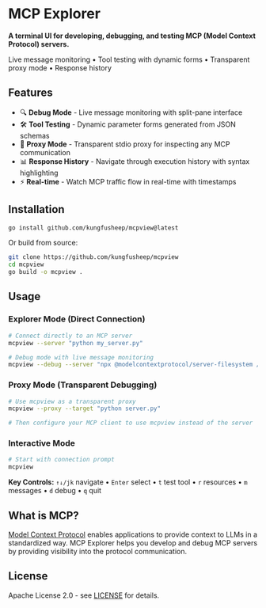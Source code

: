 # MCP Explorer

**A terminal UI for developing, debugging, and testing MCP (Model Context Protocol) servers.**

Live message monitoring • Tool testing with dynamic forms • Transparent proxy mode • Response history

## Features

- 🔍 **Debug Mode** - Live message monitoring with split-pane interface
- 🛠️ **Tool Testing** - Dynamic parameter forms generated from JSON schemas  
- 🔄 **Proxy Mode** - Transparent stdio proxy for inspecting any MCP communication
- 📊 **Response History** - Navigate through execution history with syntax highlighting
- ⚡ **Real-time** - Watch MCP traffic flow in real-time with timestamps

## Installation

```bash
go install github.com/kungfusheep/mcpview@latest
```

Or build from source:
```bash
git clone https://github.com/kungfusheep/mcpview
cd mcpview
go build -o mcpview .
```

## Usage

### Explorer Mode (Direct Connection)
```bash
# Connect directly to an MCP server
mcpview --server "python my_server.py"

# Debug mode with live message monitoring
mcpview --debug --server "npx @modelcontextprotocol/server-filesystem /"
```

### Proxy Mode (Transparent Debugging)
```bash
# Use mcpview as a transparent proxy
mcpview --proxy --target "python server.py"

# Then configure your MCP client to use mcpview instead of the server
```

### Interactive Mode
```bash
# Start with connection prompt
mcpview
```

**Key Controls:** `↑↓/jk` navigate • `Enter` select • `t` test tool • `r` resources • `m` messages • `d` debug • `q` quit

## What is MCP?

[Model Context Protocol](https://modelcontextprotocol.io) enables applications to provide context to LLMs in a standardized way. MCP Explorer helps you develop and debug MCP servers by providing visibility into the protocol communication.

## License

Apache License 2.0 - see [LICENSE](LICENSE) for details.
